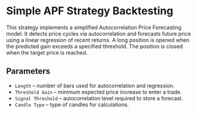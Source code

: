 # Simple APF Strategy Backtesting

This strategy implements a simplified Autocorrelation Price Forecasting model. It detects price cycles via autocorrelation and forecasts future price using a linear regression of recent returns. A long position is opened when the predicted gain exceeds a specified threshold. The position is closed when the target price is reached.

## Parameters

- `Length` – number of bars used for autocorrelation and regression.
- `Threshold Gain` – minimum expected price increase to enter a trade.
- `Signal Threshold` – autocorrelation level required to store a forecast.
- `Candle Type` – type of candles for calculations.
